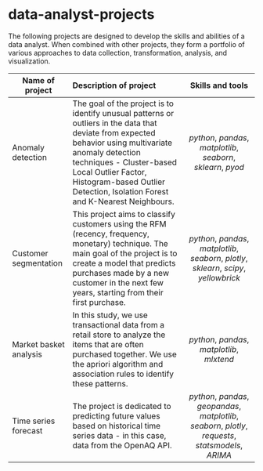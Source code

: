 # data-analyst-projects

The following projects are designed to develop the skills and abilities of a data analyst. When combined with other projects, they form a portfolio of various approaches to data collection, transformation, analysis, and visualization.

| Name of project | Description of project | Skills and tools | 
| ------------- |:-------------|:-----:|
| Anomaly detection| The goal of the project is to identify unusual patterns or outliers in the data that deviate from expected behavior using multivariate anomaly detection techniques - Cluster-based Local Outlier Factor, Histogram-based Outlier Detection, Isolation Forest and K-Nearest Neighbours. | *python*, *pandas*, *matplotlib*, *seaborn*, *sklearn*, *pyod* |
| Customer segmentation | This project aims to classify customers using the RFM (recency, frequency, monetary) technique. The main goal of the project is to create a model that predicts purchases made by a new customer in the next few years, starting from their first purchase. | *python*, *pandas*, *matplotlib*, *seaborn*, *plotly*, *sklearn*, *scipy*, *yellowbrick* |
| Market basket analysis | In this study, we use transactional data from a retail store to analyze the items that are often purchased together. We use the apriori algorithm and association rules to identify these patterns. | *python*, *pandas*, *matplotlib*, *mlxtend* |
| Time series forecast | The project is dedicated to predicting future values based on historical time series data - in this case, data from the OpenAQ API. | *python*, *pandas*, *geopandas*, *matplotlib*, *seaborn*, *plotly*, *requests*, *statsmodels*, *ARIMA* |
